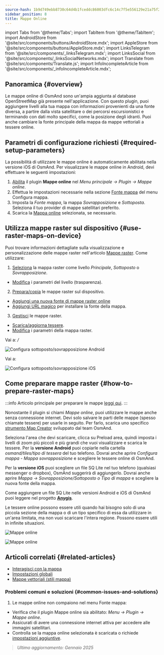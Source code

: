 ```yaml
---
source-hash: 1b9d749ebb8730c64d4b1fceddc86003dfc6c14c7f5e556129e21a75f245cdc3
sidebar_position: 8
title: Mappe Online
---
```

import Tabs from '@theme/Tabs';
import TabItem from '@theme/TabItem';
import AndroidStore from '@site/src/components/buttons/AndroidStore.mdx';
import AppleStore from '@site/src/components/buttons/AppleStore.mdx';
import LinksTelegram from '@site/src/components/_linksTelegram.mdx';
import LinksSocial from '@site/src/components/_linksSocialNetworks.mdx';
import Translate from '@site/src/components/Translate.js';
import InfoIncompleteArticle from '@site/src/components/_infoIncompleteArticle.mdx';

## Panoramica {#overview}

Le mappe online di OsmAnd sono un'ampia aggiunta al database OpenStreetMap già presente nell'applicazione. Con questo plugin, puoi aggiungere livelli alla tua mappa con informazioni provenienti da una fonte diversa, a partire dalla vista satellitare o dei percorsi escursionistici e terminando con dati molto specifici, come la posizione degli idranti. Puoi anche cambiare la fonte principale della mappa da mappe vettoriali a tessere online.

## Parametri di configurazione richiesti {#required-setup-parameters}

La possibilità di utilizzare le mappe online è automaticamente abilitata nella versione iOS di OsmAnd. Per visualizzare le mappe online in Android, devi effettuare le seguenti impostazioni:

1. [Abilita](../plugins/index.md#enable--disable) il plugin **Mappe online** nel *Menu principale → Plugin → Mappe online*.
2. Effettua le impostazioni necessarie nella sezione [Fonte mappa](../map/raster-maps.md#select-raster-maps) del menu Configura mappa.
3. Imposta la *Fonte mappa*, la mappa *Sovrapposizione* e *Sottoposta*. Seleziona il tuo provider di mappe satellitari preferito.
4. Scarica la [Mappa online](#how-to-prepare-raster-maps) selezionata, se necessario.

## Utilizza mappe raster sul dispositivo {#use-raster-maps-on-device}

Puoi trovare informazioni dettagliate sulla visualizzazione e personalizzazione delle mappe raster nell'articolo [Mappe raster](../map/raster-maps.md). Come utilizzare:

1. [Seleziona](../map/raster-maps.md#select-raster-maps) la mappa raster come livello *Principale*, *Sottoposto* o *Sovrapposizione*.
- [Modifica](../map/raster-maps.md#how-to-use-raster-maps) i parametri del livello (trasparenza).

2. [Prepara/copia](../map/raster-maps.md#prepare--copy-raster-maps-to-device) le mappe raster sul dispositivo.
- [Aggiungi una nuova fonte di mappe raster online](../map/raster-maps.md#add-new-online-raster-map-source)
- [Aggiungi URL magico](../map/raster-maps.md#magic-url-to-install-map-source) per installare la fonte della mappa.

3. [Gestisci](../map/raster-maps.md#manage-raster-maps) le mappe raster.
- [Scarica/aggiorna tessere](../map/raster-maps.md#download--update-tiles).
- [Modifica](../map/raster-maps.md#change-raster-map-parameters) i parametri della mappa raster.

<Tabs groupId="operating-systems" queryString="operating-systems">

<TabItem value="android" label="Android">

Vai a: *<Translate android="true" ids="shared_string_menu,configure_map,layer_overlay"/> / <Translate android="true" ids="layer_underlay"/>*

![Configura sottoposto/sovrapposizione Android](@site/static/img/plugins/online-maps/config-underlay-overlay-android.png)

</TabItem>

<TabItem value="ios" label="iOS">

Vai a: *<Translate ios="true" ids="shared_string_menu,configure_map,map_settings_overunder"/>*

![Configura sottoposto/sovrapposizione iOS](@site/static/img/plugins/online-maps/config-underlay-overlay-ios.png)

</TabItem>

</Tabs>

## Come preparare mappe raster {#how-to-prepare-raster-maps}

:::info
Articolo principale per preparare le mappe [leggi qui](https://docs.osmand.net/docs/technical/map-creation/create-offline-maps-yourself#raster-maps-advanced).
:::

Nonostante il plugin si chiami *Mappe online*, puoi utilizzare le mappe anche senza connessione internet. Devi solo salvare le parti delle mappe (spesso chiamate tessere) per usarle in seguito. Per farlo, scarica uno specifico [strumento Map Creator](http://download.osmand.net/latest-night-build/OsmAndMapCreator-main.zip) sviluppato dal team OsmAnd.

Seleziona l'area che devi scaricare, clicca su Preload area, quindi imposta i livelli di zoom più piccoli e più grandi che vuoi visualizzare e scarica le tessere.
Per la **versione Android** puoi copiarle nella cartella *osmand/tiles/*tipo di tessera** del tuo telefono. Dovrai anche aprire *Configura mappa - Mappa sovrapposizione* e scegliere le tessere online di OsmAnd.

Per la **versione iOS** puoi scegliere un file SQ Lite nel tuo telefono (qualsiasi messenger o dropbox), OsmAnd suggerirà di aggiungerlo. Dovrai anche aprire *Mappa → Sovrapposizione/Sottoposto o Tipo di mappa* e scegliere la nuova fonte della mappa.

Come aggiungere un file SQ Lite nelle versioni Android e iOS di OsmAnd puoi leggere nel progetto <a href="https://anygis.ru/Web/Html/Osmand_en"><b>Anygis</b></a>.

Le tessere online possono essere utili quando hai bisogno solo di una piccola sezione della mappa o di un tipo specifico di essa da utilizzare in un'area limitata, ma non vuoi scaricare l'intera regione. Possono essere utili in infinite situazioni.

![Mappe online](@site/static/img/plugins/online-maps/map_creator.jpg)

![Mappe online](@site/static/img/plugins/online-maps/map_creator_menu.jpg)

## Articoli correlati {#related-articles}

- [Interagisci con la mappa](../../user/map/interact-with-map.md)
- [Impostazioni globali](../../user/personal/global-settings.md)
- [Mappe vettoriali (stili mappa)](../../user/map/vector-maps.md)

### Problemi comuni e soluzioni {#common-issues-and-solutions}

1. Le mappe online non compaiono nel menu Fonte mappa:

- Verifica che il plugin Mappe online sia abilitato: *Menu → Plugin → Mappe online*.
- Assicurati di avere una connessione internet attiva per accedere alle immagini satellitari.
- Controlla se la mappa online selezionata è scaricata o richiede [impostazioni aggiuntive](../map/raster-maps.md#select-raster-maps).

> *Ultimo aggiornamento: Gennaio 2025*
